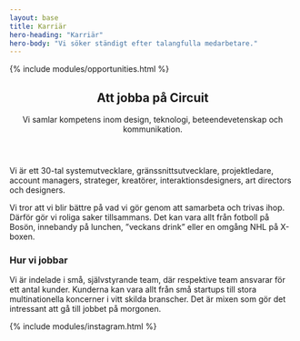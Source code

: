 ```yaml
---
layout: base
title: Karriär
hero-heading: "Karriär"
hero-body: "Vi söker ständigt efter talangfulla medarbetare."
---
```


{% include modules/opportunities.html %}


<div class="section">
    <div class="section section-type-text">
        <article class="module-article">
            <header>
                <h2>Att jobba på Circuit</h2>
                <span class="line"></span>
                <p>Vi samlar kompetens inom design, teknologi, beteendevetenskap och kommunikation.</p>
            </header>
            <main>
                <p>Vi är ett 30-tal systemutvecklare, gränssnittsutvecklare, projektledare, account managers, strateger, kreatörer, interaktionsdesigners, art directors och designers.</p>
                <p>Vi tror att vi blir bättre på vad vi gör genom att samarbeta och trivas ihop. Därför gör vi roliga saker tillsammans. Det kan vara allt från fotboll på Bosön, innebandy på lunchen, ”veckans drink” eller en omgång NHL på X-boxen.</p>
                <h3>Hur vi jobbar</h3>
                <p>Vi är indelade i små, självstyrande team, där respektive team ansvarar för ett antal kunder. Kunderna kan vara allt från små startups till stora multinationella koncerner i vitt skilda branscher. Det är mixen som gör det intressant att gå till jobbet på morgonen.</p>
            </main>
        </article>
    </div>
</div>

{% include modules/instagram.html %}
